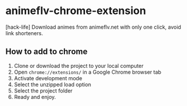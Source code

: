 # animeflv-chrome-extension

[hack-life] Download animes from animeflv.net with only one click, avoid link shorteners.

## How to add to chrome
1. Clone or download the project to your local computer
2. Open `chrome://extensions/` in a Google Chrome browser tab
3. Activate development mode
4. Select the unzipped load option
5. Select the project folder
6. Ready and enjoy.